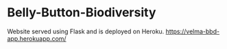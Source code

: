# Belly-Button-Biodiversity
Website served using Flask and is deployed on Heroku. https://velma-bbd-app.herokuapp.com/
